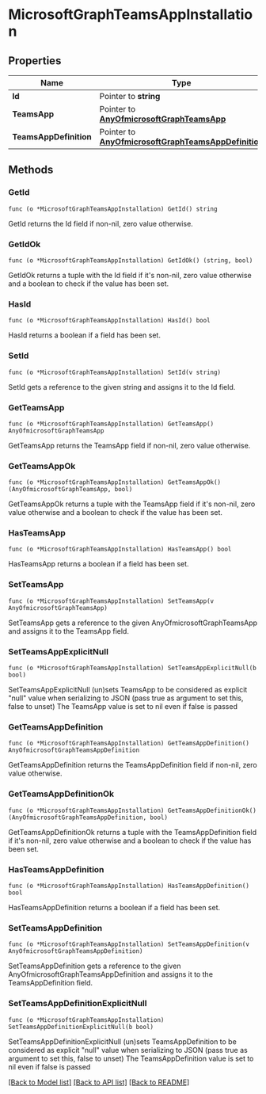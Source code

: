 # MicrosoftGraphTeamsAppInstallation

## Properties

Name | Type | Description | Notes
------------ | ------------- | ------------- | -------------
**Id** | Pointer to **string** |  | [optional] 
**TeamsApp** | Pointer to [**AnyOfmicrosoftGraphTeamsApp**](anyOf&lt;microsoft.graph.teamsApp&gt;.md) |  | [optional] 
**TeamsAppDefinition** | Pointer to [**AnyOfmicrosoftGraphTeamsAppDefinition**](anyOf&lt;microsoft.graph.teamsAppDefinition&gt;.md) |  | [optional] 

## Methods

### GetId

`func (o *MicrosoftGraphTeamsAppInstallation) GetId() string`

GetId returns the Id field if non-nil, zero value otherwise.

### GetIdOk

`func (o *MicrosoftGraphTeamsAppInstallation) GetIdOk() (string, bool)`

GetIdOk returns a tuple with the Id field if it's non-nil, zero value otherwise
and a boolean to check if the value has been set.

### HasId

`func (o *MicrosoftGraphTeamsAppInstallation) HasId() bool`

HasId returns a boolean if a field has been set.

### SetId

`func (o *MicrosoftGraphTeamsAppInstallation) SetId(v string)`

SetId gets a reference to the given string and assigns it to the Id field.

### GetTeamsApp

`func (o *MicrosoftGraphTeamsAppInstallation) GetTeamsApp() AnyOfmicrosoftGraphTeamsApp`

GetTeamsApp returns the TeamsApp field if non-nil, zero value otherwise.

### GetTeamsAppOk

`func (o *MicrosoftGraphTeamsAppInstallation) GetTeamsAppOk() (AnyOfmicrosoftGraphTeamsApp, bool)`

GetTeamsAppOk returns a tuple with the TeamsApp field if it's non-nil, zero value otherwise
and a boolean to check if the value has been set.

### HasTeamsApp

`func (o *MicrosoftGraphTeamsAppInstallation) HasTeamsApp() bool`

HasTeamsApp returns a boolean if a field has been set.

### SetTeamsApp

`func (o *MicrosoftGraphTeamsAppInstallation) SetTeamsApp(v AnyOfmicrosoftGraphTeamsApp)`

SetTeamsApp gets a reference to the given AnyOfmicrosoftGraphTeamsApp and assigns it to the TeamsApp field.

### SetTeamsAppExplicitNull

`func (o *MicrosoftGraphTeamsAppInstallation) SetTeamsAppExplicitNull(b bool)`

SetTeamsAppExplicitNull (un)sets TeamsApp to be considered as explicit "null" value
when serializing to JSON (pass true as argument to set this, false to unset)
The TeamsApp value is set to nil even if false is passed
### GetTeamsAppDefinition

`func (o *MicrosoftGraphTeamsAppInstallation) GetTeamsAppDefinition() AnyOfmicrosoftGraphTeamsAppDefinition`

GetTeamsAppDefinition returns the TeamsAppDefinition field if non-nil, zero value otherwise.

### GetTeamsAppDefinitionOk

`func (o *MicrosoftGraphTeamsAppInstallation) GetTeamsAppDefinitionOk() (AnyOfmicrosoftGraphTeamsAppDefinition, bool)`

GetTeamsAppDefinitionOk returns a tuple with the TeamsAppDefinition field if it's non-nil, zero value otherwise
and a boolean to check if the value has been set.

### HasTeamsAppDefinition

`func (o *MicrosoftGraphTeamsAppInstallation) HasTeamsAppDefinition() bool`

HasTeamsAppDefinition returns a boolean if a field has been set.

### SetTeamsAppDefinition

`func (o *MicrosoftGraphTeamsAppInstallation) SetTeamsAppDefinition(v AnyOfmicrosoftGraphTeamsAppDefinition)`

SetTeamsAppDefinition gets a reference to the given AnyOfmicrosoftGraphTeamsAppDefinition and assigns it to the TeamsAppDefinition field.

### SetTeamsAppDefinitionExplicitNull

`func (o *MicrosoftGraphTeamsAppInstallation) SetTeamsAppDefinitionExplicitNull(b bool)`

SetTeamsAppDefinitionExplicitNull (un)sets TeamsAppDefinition to be considered as explicit "null" value
when serializing to JSON (pass true as argument to set this, false to unset)
The TeamsAppDefinition value is set to nil even if false is passed

[[Back to Model list]](../README.md#documentation-for-models) [[Back to API list]](../README.md#documentation-for-api-endpoints) [[Back to README]](../README.md)


